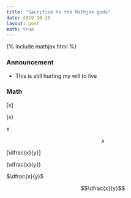 ```yaml
---
title: "Sacrifice to the Mathjax gods"
date: 2019-10-25
layout: post
math: true
---
```


{% include mathjax.html %}
### Announcement

- This is still hurting my will to live

### Math

\[x\]

\(x\)

$x$

$$x$$

\[\dfrac{x}{y}\]

\(\dfrac{x}{y}\)

$\dfrac{x}{y}$

$$\dfrac{x}{y}$$